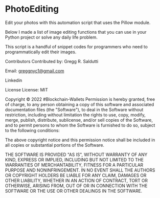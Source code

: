 # PhotoEditing

Edit your photos with this  automation script that uses the Pillow module. 

Below I made a list of image editing functions that you can use in your Python project or solve any daily life problem.

This script is a handful of snippet codes for programmers who need to programmatically edit their images.

Contributors
Contributed by: Gregg R. Saldutti

Email: greggnyc1@gmail.com

Linkedin 

License
License: MIT

Copyright © 2022 #Blockchain-Wallets
Permission is hereby granted, free of charge, to any person obtaining a copy of this software and associated documentation files (the "Software"), to deal in the Software without restriction, including without limitation the rights to use, copy, modify, merge, publish, distribute, sublicense, and/or sell copies of the Software, and to permit persons to whom the Software is furnished to do so, subject to the following conditions:

The above copyright notice and this permission notice shall be included in all copies or substantial portions of the Software.

THE SOFTWARE IS PROVIDED "AS IS", WITHOUT WARRANTY OF ANY KIND, EXPRESS OR IMPLIED, INCLUDING BUT NOT LIMITED TO THE WARRANTIES OF MERCHANTABILITY, FITNESS FOR A PARTICULAR PURPOSE AND NONINFRINGEMENT. IN NO EVENT SHALL THE AUTHORS OR COPYRIGHT HOLDERS BE LIABLE FOR ANY CLAIM, DAMAGES OR OTHER LIABILITY, WHETHER IN AN ACTION OF CONTRACT, TORT OR OTHERWISE, ARISING FROM, OUT OF OR IN CONNECTION WITH THE SOFTWARE OR THE USE OR OTHER DEALINGS IN THE SOFTWARE.
